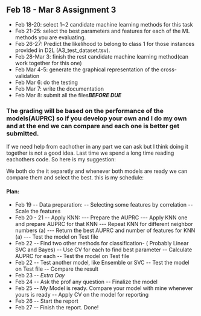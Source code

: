 
Feb 18 - Mar 8  Assignment 3
---

- Feb 18-20: select 1~2 candidate machine learning methods for this task
- Feb 21-25: select the best parameters and features for each of the ML methods you are evaluating.
- Feb 26-27: Predict the likelihood to belong to class 1 for those instances provided in D2L (A3_test_dataset.tsv).
- Feb 28-Mar 3: finish the rest candidate machine learning method(can work together for this one)
- Feb Mar 4-5: generate the graphical representation of the cross-validation
- Feb Mar 6: do the testing
- Feb Mar 7: write the documentation
- Feb Mar 8: submit all the files***BEFORE DUE***

### The grading will be based on the performance of the models(AUPRC) so if you develop your own and I do my own and at the end we can compare and each one is better get submitted.  
If we need help from eachother in any part we can ask but I think doing it together is not a good idea.
Last time we spend a long time reading eachothers code. So here is my suggestion:  

We both do the it separetly and whenever both models are ready we can compare them and select the best. this is my schedule:  
 
    
#### Plan:
- Feb 19 
	-- Data preparation:
	-- Selecting some features by correlation
	-- Scale the features
- Feb 20 - 21
-- Apply KNN:
--- Prepare the AUPRC 
--- Apply KNN one and prepare AUPRC for that KNN
--- Repeat KNN for different neighbor numbers (a)
--- Return the best AUPRC and number of features for KNN (a)
--- Test the model on Test file
- Feb 22 
-- Find two other methods for classification- ( Probably Linear SVC and Bayes)
-- Use CV for each to find best parameter
-- Calculate AUPRC for each
-- Test the model on Test file
- Feb 22 
-- Test another model, like Ensemble or SVC
-- Test the model on Test file
-- Compare the result
- Feb 23
-- *Extra Day*
- Feb 24
-- Ask the prof any question
-- Finalize the model
- Feb 25
-- My Model is ready. Compare your model with mine whenever yours is ready
-- Apply CV on the model for reporting
- Feb 26 
-- Start the report
- Feb 27
-- Finish the report. Done!
 
